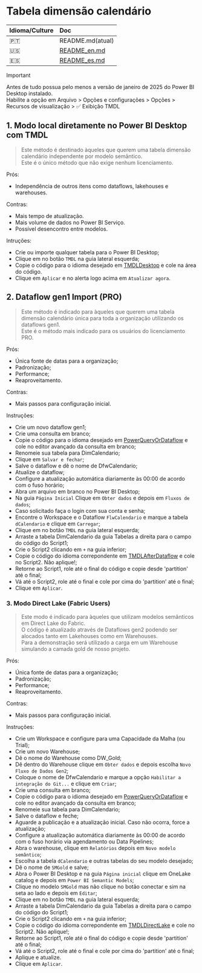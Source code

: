 # Tabela dimensão calendário  

|Idioma/Culture|Doc|
|:--|:---|
|🇵🇹|README.md(atual)|
|🇺🇸|[README_en.md](./README_en.md)|
|🇪🇸|[README_es.md](./README_es.md)|

> [!IMPORTANT]  
Antes de tudo possua pelo menos a versão de janeiro de 2025 do Power BI Desktop instalado.  
Habilite a opção em Arquivo > Opções e configurações > Opções > Recursos de visualização > ✅ Exibição TMDL

## 1. Modo local diretamente no Power BI Desktop com TMDL  

> Este método é destinado àqueles que querem uma tabela dimensão calendário independente por modelo semântico.  
> Este é o único método que não exige nenhum licenciamento.  

Prós:
- Independência de outros itens como dataflows, lakehouses e warehouses.  

Contras:  
- Mais tempo de atualização.
- Mais volume de dados no Power BI Serviço.  
- Possível desencontro entre modelos.  

Intruções: 
- Crie ou importe qualquer tabela para o Power BI Desktop;  
- Clique em no botão `TMDL` na guia lateral esquerda;  
- Copie o código para o idioma desejado em [TMDLDesktop](./TMDLDesktop/) e cole na área do código.
- Clique em `Aplicar` e no alerta logo acima em `Atualizar agora`.  


## 2. Dataflow gen1 Import (PRO)

> Este método é indicado para àqueles que querem uma tabela dimensão calendário única para toda a organização utilizando os dataflows gen1.  
> Este é o método mais indicado para os usuários do licenciamento PRO.  

Prós: 
- Única fonte de datas para a organização;  
- Padronização;  
- Performance; 
- Reaproveitamento.  

Contras:  
- Mais passos para configuração inicial.  

Instruções:  
- Crie um novo dataflow gen1;  
- Crie uma consulta em branco;  
- Copie o código para o idioma desejado em [PowerQueryOrDataflow](./PowerQueryOrDataflow/) e cole no editor avançado da consulta em branco;  
- Renomeie sua tabela para DimCalendario;    
- Clique em `Salvar e fechar`;  
- Salve o dataflow e dê o nome de DfwCalendario;  
- Atualize o dataflow;  
- Configure a atualização automática diariamente às 00:00 de acordo com o fuso horário;
- Abra um arquivo em branco no Power BI Desktop;    
- Na guia `Página Inicial` Clique em `Obter dados` e depois em `Fluxos de dados`;  
- Caso solicitado faça o login com sua conta e senha;  
- Encontre o Workspace e o Dataflow `FlwCalendario`  e marque a tabela `dCalendario` e clique em `Carregar`;  
- Clique em no botão `TMDL` na guia lateral esquerda;  
- Arraste a tabela DimCalendario da guia Tabelas a direita para o campo do código do Script1;  
- Crie o Script2 clicando em `+` na guia inferior;  
- Copie o código do idioma correpondente em [TMDLAfterDataflow](./TMDLAfterDataflow/) e cole no Script2. Não aplique!;
- Retorne ao Script1, role até o final do código e copie desde 'partition' até o final;
- Vá até o Script2, role até o final e cole por cima do 'partition' até o final;
- Clique em `Aplicar`.  


### 3. Modo Direct Lake (Fabric Users)  

> Este modo é indicado para àqueles que utilizam modelos semânticos em Direct Lake do Fabric.  
> O código é atualizado através de Dataflows gen2 podendo ser alocados tanto em Lakehouses como em Warehouses.  
> Para a demonstração será utilizado a carga em um Warehouse simulando a camada gold de nosso projeto.  

Prós:  
- Única fonte de datas para a organização;  
- Padronização;  
- Performance; 
- Reaproveitamento.  

Contras:  
- Mais passos para configuração inicial.  

Instruções:  
- Crie um Workspace e configure para uma Capacidade da Malha (ou Trial);  
- Crie um novo Warehouse;  
- Dê o nome do Warehouse como DW_Gold;  
- Dê dentro do Warehouse clique em `Obter dados` e depois escolha `Novo Fluxo de Dados Gen2`;  
- Coloque o nome de DfwCalendario e marque a opção `Habilitar a integração do Git...` e clique em `Criar`;  
- Crie uma consulta em branco;  
- Copie o código para o idioma desejado em [PowerQueryOrDataflow](./PowerQueryOrDataflow/) e cole no editor avançado da consulta em branco;  
- Renomeie sua tabela para DimCalendario;    
- Salve o dataflow e feche;
- Aguarde a publicação e a atualização inicial. Caso não ocorra, force a atualização;    
- Configure a atualização automática diariamente às 00:00 de acordo com o fuso horário via agendamento ou Data Pipelines;
- Abra o warehouse, clique em `Relatórios`  depois em `Novo modelo semântico`;  
- Escolha a tabela `dCalendario` e outras tabelas do seu modelo desejado;
- Dê o nome de `SMGold` e salve;
- Abra o Power BI Desktop e na guia `Página inicial` clique em OneLake catalog e depois em `Power BI Semantic Models`;  
- Clique no modelo `SMGold` mas não clique no botão conectar e sim na seta ao lado e depois em `Editar`;  
- Clique em no botão `TMDL` na guia lateral esquerda;  
- Arraste a tabela DimCalendario da guia Tabelas a direita para o campo do código do Script1;  
- Crie o Script2 clicando em `+` na guia inferior;  
- Copie o código do idioma correpondente em [TMDLDirectLake](./TMDLDirectLake/) e cole no Script2. Não aplique!;
- Retorne ao Script1, role até o final do código e copie desde 'partition' até o final;
- Vá até o Script2, role até o final e cole por cima do 'partition' até o final;
- Aplique e atualize.  
- Clique em `Aplicar`.  

